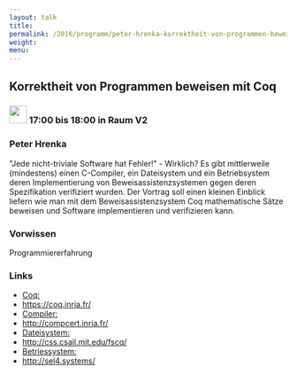 ```yaml
---
layout: talk
title:
permalink: /2016/programm/peter-hrenka-korrektheit-von-programmen-beweisen-mit-coq/
weight:
menu:
---
```

## Korrektheit von Programmen beweisen mit Coq

### <img height = "32" src="../../../images/talk.svg"> 17:00 bis 18:00 in Raum V2

### Peter Hrenka

"Jede nicht-triviale Software hat Fehler!" - Wirklich? Es gibt mittlerweile (mindestens) einen C-Compiler, ein Dateisystem und ein Betriebsystem  deren Implementierung von Beweisassistenzsystemen gegen deren Spezifikation verifiziert wurden.  Der Vortrag soll einen kleinen Einblick liefern wie man mit dem Beweisassistenzsystem Coq mathematische Sätze beweisen und Software implementieren und verifizieren kann.

### Vorwissen

Programmiererfahrung

### Links

- <a href="Coq:" target="_blank">Coq:</a>
- <a href="https://coq.inria.fr/" target="_blank">https://coq.inria.fr/</a>
- <a href="Compiler:" target="_blank">Compiler:</a>
- <a href="http://compcert.inria.fr/" target="_blank">http://compcert.inria.fr/</a>
- <a href="Dateisystem:" target="_blank">Dateisystem:</a>
- <a href="http://css.csail.mit.edu/fscq/" target="_blank">http://css.csail.mit.edu/fscq/</a>
- <a href="Betriessystem:" target="_blank">Betriessystem:</a>
- <a href="http://sel4.systems/" target="_blank">http://sel4.systems/</a>
